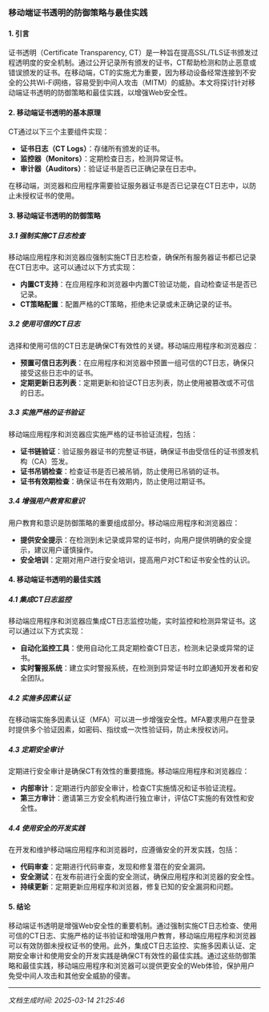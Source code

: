 ### 移动端证书透明的防御策略与最佳实践

#### 1. 引言
证书透明（Certificate Transparency, CT）是一种旨在提高SSL/TLS证书颁发过程透明度的安全机制。通过公开记录所有颁发的证书，CT帮助检测和防止恶意或错误颁发的证书。在移动端，CT的实施尤为重要，因为移动设备经常连接到不安全的公共Wi-Fi网络，容易受到中间人攻击（MITM）的威胁。本文将探讨针对移动端证书透明的防御策略和最佳实践，以增强Web安全性。

#### 2. 移动端证书透明的基本原理
CT通过以下三个主要组件实现：
- **证书日志（CT Logs）**：存储所有颁发的证书。
- **监控器（Monitors）**：定期检查日志，检测异常证书。
- **审计器（Auditors）**：验证证书是否已正确记录在日志中。

在移动端，浏览器和应用程序需要验证服务器证书是否已记录在CT日志中，以防止未授权证书的使用。

#### 3. 移动端证书透明的防御策略

##### 3.1 强制实施CT日志检查
移动端应用程序和浏览器应强制实施CT日志检查，确保所有服务器证书都已记录在CT日志中。这可以通过以下方式实现：
- **内置CT支持**：在应用程序和浏览器中内置CT验证功能，自动检查证书是否已记录。
- **CT策略配置**：配置严格的CT策略，拒绝未记录或未正确记录的证书。

##### 3.2 使用可信的CT日志
选择和使用可信的CT日志是确保CT有效性的关键。移动端应用程序和浏览器应：
- **预置可信日志列表**：在应用程序和浏览器中预置一组可信的CT日志，确保只接受这些日志中的证书。
- **定期更新日志列表**：定期更新和验证CT日志列表，防止使用被篡改或不可信的日志。

##### 3.3 实施严格的证书验证
移动端应用程序和浏览器应实施严格的证书验证流程，包括：
- **证书链验证**：验证服务器证书的完整证书链，确保证书由受信任的证书颁发机构（CA）签发。
- **证书吊销检查**：检查证书是否已被吊销，防止使用已吊销的证书。
- **证书有效期检查**：确保证书在有效期内，防止使用过期证书。

##### 3.4 增强用户教育和意识
用户教育和意识是防御策略的重要组成部分。移动端应用程序和浏览器应：
- **提供安全提示**：在检测到未记录或异常的证书时，向用户提供明确的安全提示，建议用户谨慎操作。
- **安全培训**：定期对用户进行安全培训，提高用户对CT和证书安全性的认识。

#### 4. 移动端证书透明的最佳实践

##### 4.1 集成CT日志监控
移动端应用程序和浏览器应集成CT日志监控功能，实时监控和检测异常证书。这可以通过以下方式实现：
- **自动化监控工具**：使用自动化工具定期检查CT日志，检测未记录或异常的证书。
- **实时警报系统**：建立实时警报系统，在检测到异常证书时立即通知开发者和安全团队。

##### 4.2 实施多因素认证
在移动端实施多因素认证（MFA）可以进一步增强安全性。MFA要求用户在登录时提供多个验证因素，如密码、指纹或一次性验证码，防止未授权访问。

##### 4.3 定期安全审计
定期进行安全审计是确保CT有效性的重要措施。移动端应用程序和浏览器应：
- **内部审计**：定期进行内部安全审计，检查CT实施情况和证书验证流程。
- **第三方审计**：邀请第三方安全机构进行独立审计，评估CT实施的有效性和安全性。

##### 4.4 使用安全的开发实践
在开发和维护移动端应用程序和浏览器时，应遵循安全的开发实践，包括：
- **代码审查**：定期进行代码审查，发现和修复潜在的安全漏洞。
- **安全测试**：在发布前进行全面的安全测试，确保应用程序和浏览器的安全性。
- **持续更新**：定期更新应用程序和浏览器，修复已知的安全漏洞和问题。

#### 5. 结论
移动端证书透明是增强Web安全性的重要机制。通过强制实施CT日志检查、使用可信的CT日志、实施严格的证书验证和增强用户教育，移动端应用程序和浏览器可以有效防御未授权证书的使用。此外，集成CT日志监控、实施多因素认证、定期安全审计和使用安全的开发实践是确保CT有效性的最佳实践。通过这些防御策略和最佳实践，移动端应用程序和浏览器可以提供更安全的Web体验，保护用户免受中间人攻击和其他安全威胁的侵害。

---

*文档生成时间: 2025-03-14 21:25:46*


